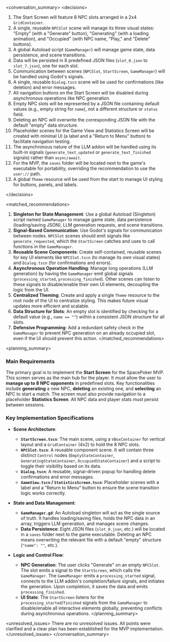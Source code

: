 \<conversation\_summary\>
\<decisions\>

1.  The Start Screen will feature 8 NPC slots arranged in a 2x4 `GridContainer`.
2.  A single, reusable `NPCSlot` scene will manage its three visual states: "Empty" (with a "Generate" button), "Generating" (with a loading animation), and "Occupied" (with NPC name, "Play," and "Delete" buttons).
3.  A global Autoload script (`GameManager`) will manage game state, data persistence, and scene transitions.
4.  Data will be persisted in 8 predefined JSON files (`slot_0.json` to `slot_7.json`), one for each slot.
5.  Communication between scenes (`NPCSlot`, `StartScreen`, `GameManager`) will be handled using Godot's signals.
6.  A single, reusable `Dialog.tscn` scene will be used for confirmations (like deletion) and error messages.
7.  All navigation buttons on the Start Screen will be disabled during asynchronous operations like NPC generation.
8.  Empty NPC slots will be represented by a JSON file containing default values (e.g., empty string for `name`), not a different structure or `status` field.
9.  Deleting an NPC will overwrite the corresponding JSON file with the default "empty" data structure.
10. Placeholder scenes for the Game View and Statistics Screen will be created with minimal UI (a label and a "Return to Menu" button) to facilitate navigation testing.
11. The asynchronous nature of the LLM addon will be handled using its built-in signals (`generate_text_updated` or `generate_text_finished` signals) rather than `async/await`.
12. For the MVP, the `saves` folder will be located next to the game's executable for portability, overriding the recommendation to use the `user://` path.
13. A global `Theme` resource will be used from the start to manage UI styling for buttons, panels, and labels.

\</decisions\>

\<matched\_recommendations\>

1.  **Singleton for State Management**: Use a global Autoload (Singleton) script named `GameManager` to manage game state, data persistence (loading/saving JSON), LLM generation requests, and scene transitions.
2.  **Signal-Based Communication**: Use Godot's signals for communication between nodes. `NPCSlot` scenes should emit signals like `generate_requested`, which the `StartScreen` catches and uses to call functions in the `GameManager`.
3.  **Reusable Scene Components**: Create self-contained, reusable scenes for key UI elements like `NPCSlot.tscn` (to manage its own visual states) and `Dialog.tscn` (for confirmations and errors).
4.  **Asynchronous Operation Handling**: Manage long operations (LLM generation) by having the `GameManager` emit global signals (`processing_started`, `processing_finished`). Other scenes can listen to these signals to disable/enable their own UI elements, decoupling the logic from the UI.
5.  **Centralized Theming**: Create and apply a single `Theme` resource to the root node of the UI to centralize styling. This makes future visual updates more efficient and scalable.
6.  **Data Structure for Slots**: An empty slot is identified by checking for a default value (e.g., `name == ""`) within a consistent JSON structure for all slots.
7.  **Defensive Programming**: Add a redundant safety check in the `GameManager` to prevent NPC generation on an already occupied slot, even if the UI should prevent this action.
\</matched\_recommendations\>

\<planning\_summary\>

### Main Requirements

The primary goal is to implement the **Start Screen** for the SpacePoker MVP. This screen serves as the main hub for the player. It must allow the user to **manage up to 8 NPC opponents** in predefined slots. Key functionalities include **generating** a new NPC, **deleting** an existing one, and **selecting** an NPC to start a match. The screen must also provide navigation to a placeholder **Statistics Screen**. All NPC data and player stats must persist between sessions.

### Key Implementation Specifications

  * **Scene Architecture**:

      * **`StartScreen.tscn`**: The main scene, using a `VBoxContainer` for vertical layout and a `GridContainer` (4x2) to hold the 8 NPC slots.
      * **`NPCSlot.tscn`**: A reusable component scene. It will contain three distinct `Control` nodes (`EmptyStateContainer`, `GeneratingStateContainer`, `OccupiedStateContainer`) and a script to toggle their visibility based on its data.
      * **`Dialog.tscn`**: A reusable, signal-driven popup for handling delete confirmations and error messages.
      * **`GameView.tscn` / `StatisticsScreen.tscn`**: Placeholder scenes with a label and a "Return to Menu" button to ensure the scene transition logic works correctly.

  * **State and Data Management**:

      * **`GameManager.gd`**: An Autoload singleton will act as the single source of truth. It handles loading/saving files, holds the NPC data in an array, triggers LLM generation, and manages scene changes.
      * **Data Persistence**: Eight JSON files (`slot_0.json`, etc.) will be located in a `saves` folder next to the game executable. Deleting an NPC means overwriting the relevant file with a default "empty" structure (`"name": ""`, etc.).

  * **Logic and Control Flow**:

      * **NPC Generation**: The user clicks "Generate" on an empty `NPCSlot`. The slot emits a signal to the `StartScreen`, which calls the `GameManager`. The `GameManager` emits a `processing_started` signal, connects to the LLM addon's completion/failure signals, and initiates the generation. Upon completion, it saves the data and emits `processing_finished`.
      * **UI State**: The `StartScreen` listens for the `processing_started`/`finished` signals from the `GameManager` to disable/enable all interactive elements globally, preventing conflicts during asynchronous operations.
\</planning\_summary\>

\<unresolved\_issues\>
There are no unresolved issues. All points were clarified and a clear plan has been established for the MVP implementation.
\</unresolved\_issues\>
\</conversation\_summary\>
